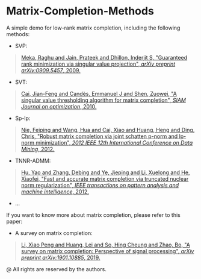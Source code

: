 # Matrix-Completion-Methods
A simple demo for low-rank matrix completion, including the following methods:

* SVP: <br>
> [Meka, Raghu and Jain, Prateek and Dhillon, Inderjit S, "Guaranteed rank minimization via singular value projection", *arXiv preprint arXiv:0909.5457*, 2009.](https://arxiv.org/abs/0909.5457 "https://arxiv.org/abs/0909.5457")
* SVT: <br>
> [Cai, Jian-Feng and Candès, Emmanuel J and Shen, Zuowei, "A singular value thresholding algorithm for matrix completion", *SIAM Journal on optimization*, 2010.](https://epubs.siam.org/doi/abs/10.1137/080738970 "https://epubs.siam.org/doi/abs/10.1137/080738970")
* Sp-lp: <br> 
> [Nie, Feiping and Wang, Hua and Cai, Xiao and Huang, Heng and Ding, Chris, "Robust matrix completion via joint schatten p-norm and lp-norm minimization", *2012 IEEE 12th International Conference on Data Mining*, 2012.](https://ieeexplore.ieee.org/abstract/document/6413869/ "https://ieeexplore.ieee.org/abstract/document/6413869/")
* TNNR-ADMM: <br>
> [Hu, Yao and Zhang, Debing and Ye, Jieping and Li, Xuelong and He, Xiaofei, "Fast and accurate matrix completion via truncated nuclear norm regularization", *IEEE transactions on pattern analysis and machine intelligence*, 2012.](https://ieeexplore.ieee.org/abstract/document/6389682/ "https://ieeexplore.ieee.org/abstract/document/6389682/")
* ...

If you want to know more about matrix completion, please refer to this paper:

* A survey on matrix completion:
> [Li, Xiao Peng and Huang, Lei and So, Hing Cheung and Zhao, Bo, "A survey on matrix completion: Perspective of signal processing", *arXiv preprint arXiv:1901.10885*, 2019.](https://arxiv.org/pdf/1901.10885.pdf "https://arxiv.org/pdf/1901.10885.pdf")

@ All rights are reserved by the authors.
